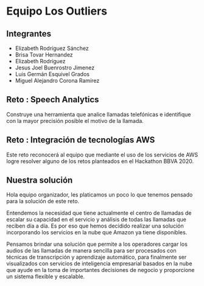 # Equipo Los Outliers

## Integrantes

* Elizabeth Rodríguez Sánchez
* Brisa Tovar Hernandez
* Elizabeth Rodríguez
* Jesus Joel Buenrostro Jimenez
* Luis Germán Esquivel Grados
* Miguel Alejandro Corona Ramírez

## Reto : Speech Analytics

Construye una herramienta que analice llamadas telefónicas e identifique con la mayor precisión posible el motivo de la llamada.

## Reto : Integración de tecnologías AWS

Este reto reconocerá al equipo que mediante el uso de los servicios de AWS logre resolver alguno de los retos planteados en el Hackathon BBVA 2020.

## Nuestra solución

Hola equipo organizador, les platicamos un poco lo que tenemos pensado para la solución de este reto.

Entendemos la necesidad que tiene actualmente el centro de llamadas de escalar su capacidad en el servicio y análisis de todas las llamadas que reciben día a día. Es por eso que hemos decidido realizar una solución incorporando los servicios en la nube que Amazon ya tiene disponibles.

Pensamos brindar una solución que permite a los operadores cargar los audios de las llamadas de manera sencilla para ser procesados con técnicas de transcripción y aprendizaje automático, para finalmente ser visualizados con servicios de inteligencia empresarial basados en la nube que ayude en la toma de importantes decisiones de negocio y proporcione un sistema flexible y escalable.



